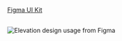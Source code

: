<section data-section="design-guidelines">
  
  <div class="dummy-design-guidelines">
    <p class="dummy-paragraph"><a href="https://www.figma.com/file/oQsMzMMnynfPWpMEt91OpH/?node-id=1988%3A2">Figma UI
        Kit</a></p>
    <br />
    <img
      class="dummy-figma-docs"
      src="/assets/images/elevation-design-usage.png"
      alt="Elevation design usage from Figma"
    />
  </div>
</section>